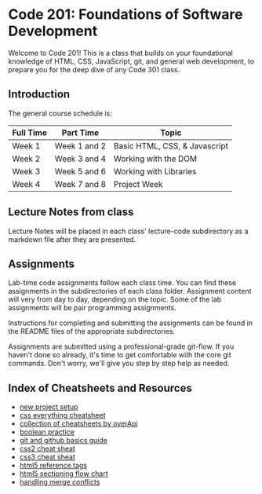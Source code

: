# Code 201: Foundations of Software Development

Welcome to Code 201! This is a class that builds on your foundational knowledge of HTML, CSS, JavaScript, git, and general web development, to prepare you for the deep dive of any Code 301 class.

## Introduction

The general course schedule is:

| Full Time | Part Time    | Topic                         |
| --------- | ------------ | ----------------------------- |
| Week 1    | Week 1 and 2 | Basic HTML, CSS, & Javascript |
| Week 2    | Week 3 and 4 | Working with the DOM          |
| Week 3    | Week 5 and 6 | Working with Libraries        |
| Week 4    | Week 7 and 8 | Project Week                  |

## Lecture Notes from class

Lecture Notes will be placed in each class' lecture-code subdirectory as a markdown file after they are presented.  

## Assignments

Lab-time code assignments follow each class time. You can find these assignments in the subdirectories of each class folder. Assignment content will very from day to day, depending on the topic. Some of the lab assignments will be pair programming assignments.

Instructions for completing and submitting the assignments can be found in the README files of the appropriate subdirectories.

Assignments are submitted using a professional-grade git-flow. If you haven't done so already, it's time to get comfortable with the core git commands. Don't worry, we'll give you step by step help as needed.

## Index of Cheatsheets and Resources

- [new project setup](./project_setup.md)
- [css everything cheatsheet](https://overapi.com/css)
- [collection of cheatsheets by overApi](https://overapi.com/)
- [boolean practice](https://codefellows.github.io/code-201-guide/curriculum/class-03/facilitator/boolean-practice)
- [git and github basics guide](https://codefellows.github.io/code-201-guide/curriculum/class-02/git-and-github-basics-guide)
- [css2 cheat sheat](./cheat-sheets/css2-cheat-sheet.pdf)
- [css3 cheat sheat](./cheat-sheets/css3-cheat-sheet.pdf)
- [html5 reference tags](./cheat-sheets/html5-reference-tags.jpg)
- [html5 sectioning flow chart](./cheat-sheets/html5-sectioning-flowchart.pdf)
- [handling merge conflicts](https://codefellows.github.io/code-201-guide/curriculum/class-15/handling-merge-conflicts)